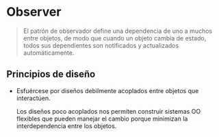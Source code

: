 # Observer

> El patrón de observador define una dependencia de uno a muchos entre
objetos, de modo que cuando un objeto cambia de estado, todos sus dependientes
son notificados y actualizados automáticamente.

## Principios de diseño

- Esfuércese por diseños debilmente acoplados entre objetos que interactúen.

  Los diseños poco acoplados nos permiten construir sistemas OO flexibles que
  pueden manejar el cambio porque minimizan la interdependencia entre los objetos.


